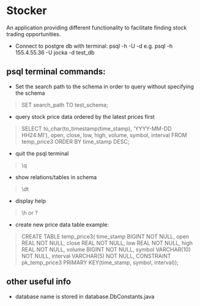 # Stocker
An application providing different functionality to facilitate finding stock trading opportunities.

- Connect to postgre db with terminal: psql -h <ip of host> -U <database username> -d <database name> e.g. psql -h 155.4.55.36 -U jocka -d test_db

## psql terminal commands:
- Set the search path to the schema in order to query without specifying the schema
> SET search_path TO test_schema;
- query stock price data ordered by the latest prices first
> SELECT to_char(to_timestamp(time_stamp), 'YYYY-MM-DD HH24:MI'), open, close, low, high, volume, symbol, interval FROM temp_price3 ORDER BY time_stamp DESC;
- quit the psql terminal 
> \q
- show relations/tables in schema
> \dt
- display help
> \h or \?
- create new price data table example:
> CREATE TABLE temp_price3(                                                                                               time_stamp BIGINT NOT NULL,
open REAL NOT NULL,
close REAL NOT NULL,
low REAL NOT NULL,
high REAL NOT NULL,
volume BIGINT NOT NULL,
symbol VARCHAR(10) NOT NULL, interval VARCHAR(5) NOT NULL,
CONSTRAINT pk_temp_price3 PRIMARY KEY(time_stamp, symbol, interval));

## other useful info
- database name is stored in database.DbConstants.java